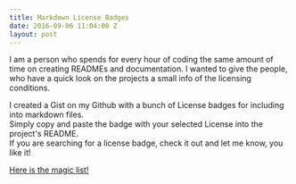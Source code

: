 ```yaml
---
title: Markdown License Badges
date: 2016-09-06 11:04:00 Z
layout: post
---
```


I am a person who spends for every hour of coding the same amount of time on creating READMEs
and documentation. I wanted to give the people, who have a quick look on the projects a
small info of the licensing conditions.  

I created a Gist on my Github with a bunch of License badges for including into markdown files.  
Simply copy and paste the badge with your selected License into the project's README.  
If you are searching for a license badge, check it out and let me know, you like it!

<script src="https://gist.github.com/lukas-h/2a5d00690736b4c3a7ba.js"></script>

[Here is the magic list!](https://gist.github.com/lukas-h/2a5d00690736b4c3a7ba)
